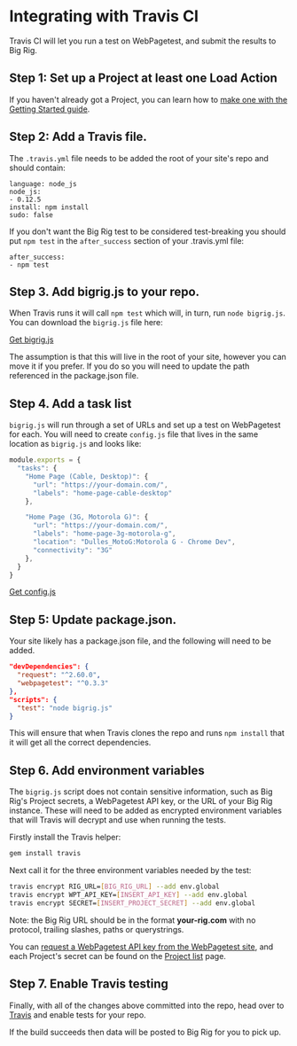 <!--

Copyright 2015 Google Inc. All rights reserved.

Licensed under the Apache License, Version 2.0 (the "License");
you may not use this file except in compliance with the License.
You may obtain a copy of the License at

    http://www.apache.org/licenses/LICENSE-2.0

Unless required by applicable law or agreed to in writing, software
distributed under the License is distributed on an "AS IS" BASIS,
WITHOUT WARRANTIES OR CONDITIONS OF ANY KIND, either express or implied.
See the License for the specific language governing permissions and
limitations under the License.

-->

# Integrating with Travis CI

Travis CI will let you run a test on WebPagetest, and submit the results to Big Rig.

## Step 1: Set up a Project at least one Load Action

If you haven't already got a Project, you can learn how to [make one with the Getting Started guide](../getting-started/).

## Step 2: Add a Travis file.

The `.travis.yml` file needs to be added the root of your site's repo and should contain:

```
language: node_js
node_js:
- 0.12.5
install: npm install
sudo: false
```

If you don't want the Big Rig test to be considered test-breaking you should put `npm test` in the `after_success` section of your .travis.yml file:

```
after_success:
- npm test
```

## Step 3. Add bigrig.js to your repo.

When Travis runs it will call `npm test` which will, in turn, run `node bigrig.js`. You can download the `bigrig.js` file here:

<a href="/addons/bigrig.js" download>Get bigrig.js</a>

The assumption is that this will live in the root of your site, however you can move it if you prefer. If you do so you will need to update the path referenced in the package.json file.

## Step 4. Add a task list

`bigrig.js` will run through a set of URLs and set up a test on WebPagetest for each. You will need to create `config.js` file that lives in the same location as `bigrig.js` and looks like:

```javascript
module.exports = {
  "tasks": {
    "Home Page (Cable, Desktop)": {
      "url": "https://your-domain.com/",
      "labels": "home-page-cable-desktop"
    },

    "Home Page (3G, Motorola G)": {
      "url": "https://your-domain.com/",
      "labels": "home-page-3g-motorola-g",
      "location": "Dulles_MotoG:Motorola G - Chrome Dev",
      "connectivity": "3G"
    },
  }
}
```

<a href="/addons/config.js" download>Get config.js</a>

## Step 5: Update package.json.

Your site likely has a package.json file, and the following will need to be added.

```json
"devDependencies": {
  "request": "^2.60.0",
  "webpagetest": "^0.3.3"
},
"scripts": {
  "test": "node bigrig.js"
}
```

This will ensure that when Travis clones the repo and runs `npm install` that it will get all the correct dependencies.

## Step 6. Add environment variables

The `bigrig.js` script does not contain sensitive information, such as Big Rig's Project secrets, a WebPagetest API key, or the URL of your Big Rig instance. These will need to be added as encrypted environment variables that will Travis will decrypt and use when running the tests.

Firstly install the Travis helper:

```bash
gem install travis
```

Next call it for the three environment variables needed by the test:

```bash
travis encrypt RIG_URL=[BIG_RIG_URL] --add env.global
travis encrypt WPT_API_KEY=[INSERT_API_KEY] --add env.global
travis encrypt SECRET=[INSERT_PROJECT_SECRET] --add env.global
```

Note: the Big Rig URL should be in the format **your-rig.com** with no protocol, trailing slashes, paths or querystrings.

You can [request a WebPagetest API key from the WebPagetest site](http://www.webpagetest.org/getkey.php), and each Project's secret can be found on the [Project list](/projects/list) page.

## Step 7. Enable Travis testing

Finally, with all of the changes above committed into the repo, head over to [Travis](https://travis-ci.org/auth) and enable tests for your repo.

If the build succeeds then data will be posted to Big Rig for you to pick up.
